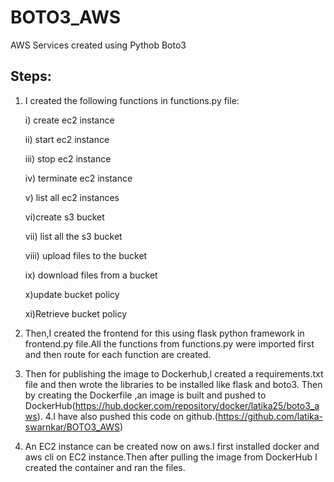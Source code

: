 # BOTO3_AWS
AWS Services created using Pythob Boto3
## Steps:
1. I created the following functions in functions.py file:

     i) create ec2 instance
     
     ii) start ec2 instance
     
     iii) stop ec2 instance
     
     iv) terminate ec2 instance
     
     v) list all ec2 instances
     
     vi)create s3 bucket
     
     vii) list all the s3 bucket
     
     viii) upload files to the bucket
     
     ix) download files from a bucket
     
     x)update bucket policy
     
     xi)Retrieve bucket policy
     
2. Then,I created the frontend for this using flask python framework in frontend.py file.All the functions from functions.py were imported first and then route for each function are created.
3. Then for publishing the image to Dockerhub,I created a requirements.txt file and then wrote the libraries to be installed like flask and boto3.
   Then by creating the Dockerfile ,an image is built and pushed to DockerHub(https://hub.docker.com/repository/docker/latika25/boto3_aws).
4.I have also pushed this code on github.(https://github.com/latika-swarnkar/BOTO3_AWS)
5. An EC2 instance can be created now on aws.I first installed docker and aws cli on EC2 instance.Then after pulling the image from DockerHub I created the container and ran the files.


